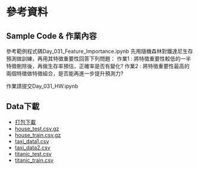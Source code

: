 # 參考資料
## Sample Code & 作業內容
參考範例程式碼Day_031_Feature_Importance.ipynb
先用隨機森林對鐵達尼生存預測做訓練，再用其特徵重要性回答下列問題：
作業1 : 將特徵重要性較低的一半特徵刪除後，再做生存率預估，正確率是否有變化?
作業2 : 將特徵重要性最高的兩個特徵做特徵組合，是否能再進一步提升預測力?

作業請提交Day_031_HW.ipynb

## Data下載
- [打包下載](http://ai100.cupoy.com/file-download/part02/Part02.7z)
- [house_test.csv.gz](http://ai100.cupoy.com/file-download/part02/house_test.csv.gz)
- [house_train.csv.gz](http://ai100.cupoy.com/file-download/part02/house_train.csv.gz)
- [taxi_data1.csv](http://ai100.cupoy.com/file-download/part02/taxi_data1.csv)
- [taxi_data2.csv](http://ai100.cupoy.com/file-download/part02/taxi_data2.csv)
- [titanic_test.csv](http://ai100.cupoy.com/file-download/part02/titanic_test.csv)
- [titanic_train.csv](http://ai100.cupoy.com/file-download/part02/titanic_train.csv)
